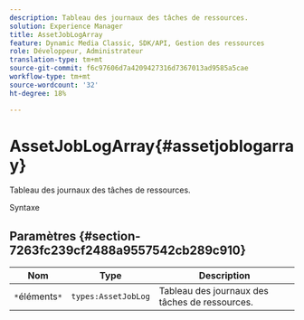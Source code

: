 ```yaml
---
description: Tableau des journaux des tâches de ressources.
solution: Experience Manager
title: AssetJobLogArray
feature: Dynamic Media Classic, SDK/API, Gestion des ressources
role: Développeur, Administrateur
translation-type: tm+mt
source-git-commit: f6c97606d7a4209427316d7367013ad9585a5cae
workflow-type: tm+mt
source-wordcount: '32'
ht-degree: 18%

---
```



# AssetJobLogArray{#assetjoblogarray}

Tableau des journaux des tâches de ressources.

Syntaxe

## Paramètres {#section-7263fc239cf2488a9557542cb289c910}

| Nom | Type | Description |
|---|---|---|
| `*`éléments`*` | `types:AssetJobLog` | Tableau des journaux des tâches de ressources. |

